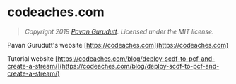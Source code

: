 # codeaches.com

> *Copyright 2019 [Pavan Gurudutt](https://codeaches.com). Licensed under the MIT license.*

Pavan Gurudutt's website [https://codeaches.com](https://codeaches.com)

Tutorial website [https://codeaches.com/blog/deploy-scdf-to-pcf-and-create-a-stream/](https://codeaches.com/blog/deploy-scdf-to-pcf-and-create-a-stream/)
